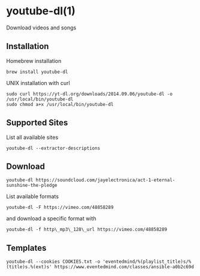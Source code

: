 
# youtube-dl(1)

Download videos and songs

## Installation

Homebrew installation

    brew install youtube-dl

UNIX installation with curl

    sudo curl https://yt-dl.org/downloads/2014.09.06/youtube-dl -o /usr/local/bin/youtube-dl
    sudo chmod a+x /usr/local/bin/youtube-dl

## Supported Sites

List all available sites

    youtube-dl --extractor-descriptions

## Download

    youtube-dl https://soundcloud.com/jayelectronica/act-1-eternal-sunshine-the-pledge

List available formats

    youtube-dl -F https://vimeo.com/48858289

and download a specific format with

    youtube-dl -f http\_mp3\_128\_url https://vimeo.com/48858289

## Templates

    youtube-dl --cookies COOKIES.txt -o 'eventedmind/%(playlist_title)s/%(title)s.%(ext)s' https://www.eventedmind.com/classes/ansible-a0b2c69d
